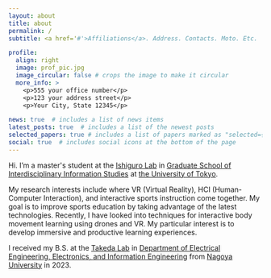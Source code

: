 ```yaml
---
layout: about
title: about
permalink: /
subtitle: <a href='#'>Affiliations</a>. Address. Contacts. Moto. Etc.

profile:
  align: right
  image: prof_pic.jpg
  image_circular: false # crops the image to make it circular
  more_info: >
    <p>555 your office number</p>
    <p>123 your address street</p>
    <p>Your City, State 12345</p>

news: true  # includes a list of news items
latest_posts: true  # includes a list of the newest posts
selected_papers: true # includes a list of papers marked as "selected={true}"
social: true  # includes social icons at the bottom of the page
---
```

Hi. I’m a master's student at the [Ishiguro Lab](https://ishiguro-lab.org) in [Graduate School of Interdisciplinary Information Studies](https://www.u-tokyo.ac.jp/en/academics/grad_interdisciplinary.html) at [the University of Tokyo](https://www.u-tokyo.ac.jp/en/).

<!-- My research interests include information visualization, interactive data analysis, and human-computer interaction. I am currently working on developing interactive methods and a visual analytics system to assist users in the analysis of high-dimensional data, with a particular emphasis on enabling interactive non-linear dimensionality reduction. -->

My research interests include where VR (Virtual Reality), HCI (Human-Computer Interaction), and interactive sports instruction come together. My goal is to improve sports education by taking advantage of the latest technologies. 
Recently, I have looked into techniques for interactive body movement learning using drones and VR. 
My particular interest is to develop immersive and productive learning experiences.

I received my B.S. at the [Takeda Lab](https://takedalab.g.sp.m.is.nagoya-u.ac.jp) in [Department of Electrical Engineering, Electronics, and Information Engineering](http://www.nuee.nagoya-u.ac.jp/index.html) from [Nagoya University](https://en.nagoya-u.ac.jp) in 2023.

<!-- Write your biography here. Tell the world about yourself. Link to your favorite [subreddit](http://reddit.com). You can put a picture in, too. The code is already in, just name your picture `prof_pic.jpg` and put it in the `img/` folder.

Put your address / P.O. box / other info right below your picture. You can also disable any of these elements by editing `profile` property of the YAML header of your `_pages/about.md`. Edit `_bibliography/papers.bib` and Jekyll will render your [publications page](/al-folio/publications/) automatically.

Link to your social media connections, too. This theme is set up to use [Font Awesome icons](https://fontawesome.com/) and [Academicons](https://jpswalsh.github.io/academicons/), like the ones below. Add your Facebook, Twitter, LinkedIn, Google Scholar, or just disable all of them. -->